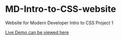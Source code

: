 # MD-Intro-to-CSS-website
Website for Modern Developer Intro to CSS Project 1

[Live Demo can be viewed here]( https://sbchittenden.github.io/MD-Intro-to-CSS-website/index.html )
